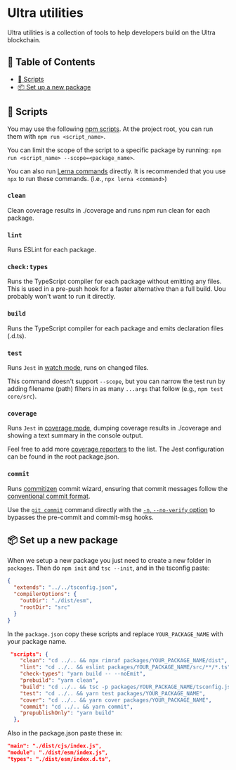 # Ultra utilities

Ultra utilities is a collection of tools to help developers build on the Ultra blockchain.

## 🧭 Table of Contents

- [📜 Scripts](#scripts)
- [📦 Set up a new package](#set-up-a-new-package)

## 📜 Scripts

You may use the following [npm scripts](https://docs.npmjs.com/cli/v9/using-npm/scripts).
At the project root, you can run them with `npm run <script_name>`.

You can limit the scope of the script to a specific package by running:
`npm run <script_name> --scope=<package_name>`.

You can also run [Lerna commands](https://lerna.js.org/#commands) directly.
It is recommended that you use `npx` to run these commands. (i.e., `npx lerna <command>`)

### `clean`

Clean coverage results in ./coverage and runs npm run clean for each package.

### `lint`

Runs ESLint for each package.

### `check:types`

Runs the TypeScript compiler for each package without emitting any files.
This is used in a pre-push hook for a faster alternative than a full build.
Uou probably won't want to run it directly.

### `build`

Runs the TypeScript compiler for each package and emits declaration files (.d.ts).

### `test`

Runs `Jest` in [watch mode](https://jestjs.io/docs/cli#watch), runs on changed files.

This command doesn't support `--scope`, but you can narrow the test run by adding filename (path) filters in as many `...args` that follow (e.g., `npm test core/src`).

### `coverage`

Runs `Jest` in [coverage mode](https://jestjs.io/docs/cli#coverage), dumping coverage results in ./coverage and showing a text summary in the console output.

Feel free to add more [coverage reporters](https://jestjs.io/docs/configuration#coveragereporters-array-string) to the list. The Jest configuration can be found in the root package.json.

### `commit`

Runs [commitizen](http://commitizen.github.io/cz-cli/) commit wizard, ensuring that commit messages follow the [conventional commit format](https://www.conventionalcommits.org/en/v1.0.0/).

Use the [`git commit`](https://git-scm.com/docs/git-commit) command directly with the [`-n`, `--no-verify` option](https://git-scm.com/docs/git-commit#Documentation/git-commit.txt--n) to bypasses the pre-commit and commit-msg hooks.

## 📦 Set up a new package

When we setup a new package you just need to create a new folder in `packages`.
Then do `npm init` and `tsc --init`, and in the tsconfig paste:

```json
{
  "extends": "../../tsconfig.json",
  "compilerOptions": {
    "outDir": "./dist/esm",
    "rootDir": "src"
  }
}
```

In the `package.json` copy these scripts and replace `YOUR_PACKAGE_NAME` with your package name.

```json
 "scripts": {
    "clean": "cd ../.. && npx rimraf packages/YOUR_PACKAGE_NAME/dist",
    "lint": "cd ../.. && eslint packages/YOUR_PACKAGE_NAME/src/**/*.ts",
    "check-types": "yarn build -- --noEmit",
    "prebuild": "yarn clean",
    "build": "cd ../.. && tsc -p packages/YOUR_PACKAGE_NAME/tsconfig.json && tsc -p packages/YOUR_PACKAGE_NAME/tsconfig.json --module esnext --outDir ./packages/YOUR_PACKAGE_NAME/dist/cjs",
    "test": "cd ../.. && yarn test packages/YOUR_PACKAGE_NAME",
    "cover": "cd ../.. && yarn cover packages/YOUR_PACKAGE_NAME",
    "commit": "cd ../.. && yarn commit",
    "prepublishOnly": "yarn build"
  },
```

Also in the package.json paste these in:

```json
"main": "./dist/cjs/index.js",
"module": "./dist/esm/index.js",
"types": "./dist/esm/index.d.ts",
```
